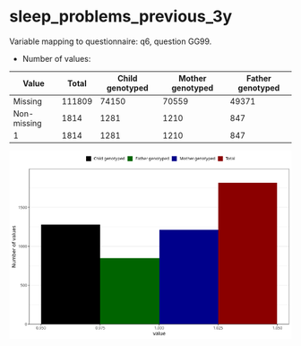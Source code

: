 # sleep_problems_previous_3y
Variable mapping to questionnaire: q6, question GG99.
- Number of values:

| Value | Total | Child genotyped | Mother genotyped | Father genotyped |
| ----- | ----- | --------------- | ---------------- | ---------------- |
| Missing | 111809 | 74150 | 70559 | 49371 |
| Non-missing | 1814 | 1281 | 1210 | 847 |
| 1 | 1814 | 1281 | 1210 | 847 |



![](sleep_problems_previous_3y_n.png)



